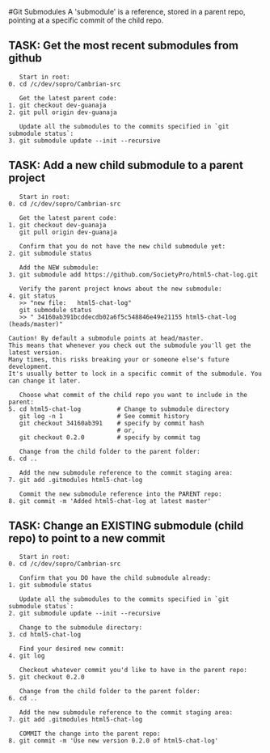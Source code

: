 #Git Submodules
A 'submodule' is a reference, stored in a parent repo, pointing at a specific commit of the child repo.

TASK: Get the most recent submodules from github
--------------------------------------------------------------

       Start in root:
    0. cd /c/dev/sopro/Cambrian-src
    
       Get the latest parent code:
    1. git checkout dev-guanaja
    2. git pull origin dev-guanaja
    
       Update all the submodules to the commits specified in `git submodule status`:
    3. git submodule update --init --recursive


TASK: Add a new child submodule to a parent project
---------------------------------------------------

       Start in root:
    0. cd /c/dev/sopro/Cambrian-src
    
       Get the latest parent code:
    1. git checkout dev-guanaja
       git pull origin dev-guanaja
    
       Confirm that you do not have the new child submodule yet:
    2. git submodule status
       
       Add the NEW submodule:
    3. git submodule add https://github.com/SocietyPro/html5-chat-log.git
    
       Verify the parent project knows about the new submodule:
    4. git status 
       >> "new file:   html5-chat-log"
       git submodule status
       >> " 34160ab391bcddecdb02a6f5c548846e49e21155 html5-chat-log (heads/master)"
       
    Caution! By default a submodule points at head/master. 
    This means that whenever you check out the submodule you'll get the latest version.
    Many times, this risks breaking your or someone else's future development.
    It's usually better to lock in a specific commit of the submodule. You can change it later.
    
       Choose what commit of the child repo you want to include in the parent:
    5. cd html5-chat-log          # Change to submodule directory
       git log -n 1               # See commit history
       git checkout 34160ab391    # specify by commit hash
                                  # or,
       git checkout 0.2.0         # specify by commit tag
       
       Change from the child folder to the parent folder:
    6. cd ..       
    
       Add the new submodule reference to the commit staging area:
    7. git add .gitmodules html5-chat-log
    
       Commit the new submodule reference into the PARENT repo:
    8. git commit -m 'Added html5-chat-log at latest master'


TASK: Change an EXISTING submodule (child repo) to point to a new  commit
-------------------------------------------------------------------------

       Start in root:
    0. cd /c/dev/sopro/Cambrian-src
    
       Confirm that you DO have the child submodule already:
    1. git submodule status
    
       Update all the submodules to the commits specified in `git submodule status`:
    2. git submodule update --init --recursive
    
       Change to the submodule directory:
    3. cd html5-chat-log
    
       Find your desired new commit:
    4. git log   
    
       Checkout whatever commit you'd like to have in the parent repo:
    5. git checkout 0.2.0
    
       Change from the child folder to the parent folder:
    6. cd ..
    
       Add the new submodule reference to the commit staging area:
    7. git add .gitmodules html5-chat-log
    
       COMMIT the change into the parent repo:
    8. git commit -m 'Use new version 0.2.0 of html5-chat-log'